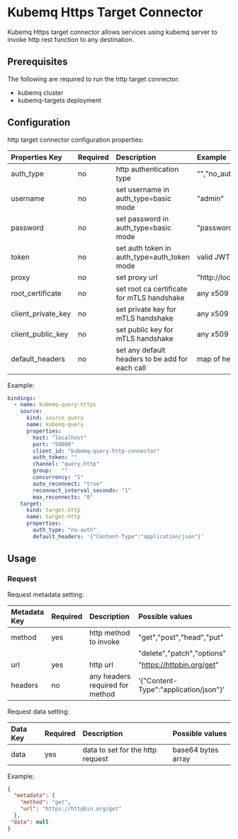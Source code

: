 # Kubemq Https Target Connector

Kubemq Https target connector allows services using kubemq server to invoke http rest function to any destination.

## Prerequisites
The following are required to run the http target connector:

- kubemq cluster
- kubemq-targets deployment

## Configuration

http target connector configuration properties:

| Properties Key     | Required | Description                                        | Example                          |
|:-------------------|:---------|:---------------------------------------------------|:---------------------------------|
| auth_type          | no       | http authentication type                           | "","no_auth","basic","auth_token |
| username           | no       | set username in auth_type=basic mode               | "admin"                          |
| password           | no       | set password in auth_type=basic mode               | "password"                       |
| token              | no       | set auth token in auth_type=auth_token mode        | valid JWT token                  |
| proxy              | no       | set proxy url                                      | "http://localhost:8080"          |
| root_certificate   | no       | set root ca certificate for mTLS handshake         | any x509 pem                     |
| client_private_key | no       | set private key for mTLS handshake                 | any x509 pem                     |
| client_public_key  | no       | set public key for mTLS handshake                  | any x509 pem                     |
| default_headers    | no       | set any default headers to be add for each call    | map of headers                   |


Example:

```yaml
bindings:
  - name: kubemq-query-https
    source:
      kind: source.query
      name: kubemq-query
      properties:
        host: "localhost"
        port: "50000"
        client_id: "kubemq-query-http-connector"
        auth_token: ""
        channel: "query.http"
        group:   ""
        concurrency: "1"
        auto_reconnect: "true"
        reconnect_interval_seconds: "1"
        max_reconnects: "0"
    target:
      kind: target.http
      name: target-http
      properties:
        auth_type: "no-auth"
        default_headers: '{"Content-Type":"application/json"}'
```

## Usage

### Request

Request metadata setting:

| Metadata Key | Required | Description                     | Possible values                       |
|:-------------|:---------|:--------------------------------|:--------------------------------------|
| method       | yes      | http method to invoke           | "get","post","head","put"             |
|              |          |                                 | "delete","patch","options"            |
| url          | yes      | http url                        | "https://httpbin.org/get"             |
| headers      | no       | any headers required for method | '{"Content-Type":"application/json"}' |


Request data setting:

| Data Key | Required | Description                          | Possible values     |
|:---------|:---------|:-------------------------------------|:--------------------|
| data     | yes      | data to set for the http request | base64 bytes array |

Example:

```json
{
  "metadata": {
    "method": "get",
    "url": "https://httpbin.org/get" 
  },
 "data": null
}
```
